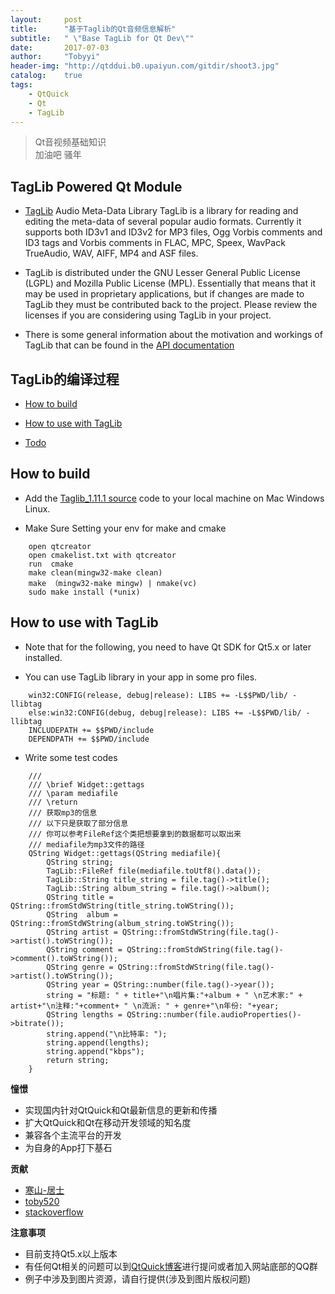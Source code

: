 ```yaml
---
layout:     post
title:      "基于Taglib的Qt音频信息解析"
subtitle:   " \"Base TagLib for Qt Dev\""
date:       2017-07-03
author:     "Tobyyi"
header-img: "http://qtddui.b0.upaiyun.com/gitdir/shoot3.jpg"
catalog:    true
tags:
    - QtQuick
    - Qt
    - TagLib
---
```


>  Qt音视频基础知识
> <br/>
>  加油吧 骚年

## TagLib Powered Qt Module

* [TagLib](http://taglib.org/) Audio Meta-Data Library TagLib is a library for reading and editing the meta-data of several popular audio formats. Currently it supports both ID3v1 and ID3v2 for MP3 files, Ogg Vorbis comments and ID3 tags and Vorbis comments in FLAC, MPC, Speex, WavPack TrueAudio, WAV, AIFF, MP4 and ASF files.

* TagLib is distributed under the GNU Lesser General Public License (LGPL) and Mozilla Public License (MPL). Essentially that means that it may be used in proprietary applications, but if changes are made to TagLib they must be contributed back to the project. Please review the licenses if you are considering using TagLib in your project.

* There is some general information about the motivation and workings of TagLib that can be found in the [API documentation](http://taglib.org/api/)

## TagLib的编译过程

* [How to build](#how-to-build)

* [How to use with TagLib](How-to-use-with-TagLib)

* [Todo](#todo)


## How to build

 * Add the [Taglib_1.11.1 source](http://taglib.org/releases/taglib-1.11.1.tar.gz) code to your local machine on Mac Windows Linux.

 * Make Sure Setting your env for make and cmake

```
    open qtcreator
    open cmakelist.txt with qtcreator
    run  cmake
    make clean(mingw32-make clean)
    make （mingw32-make mingw) | nmake(vc)
    sudo make install (*unix)

```

## How to use with TagLib

* Note that for the following, you need to have Qt SDK for Qt5.x or later installed.

* You can use TagLib library in your app in some pro files.

```
    win32:CONFIG(release, debug|release): LIBS += -L$$PWD/lib/ -llibtag
    else:win32:CONFIG(debug, debug|release): LIBS += -L$$PWD/lib/ -llibtag
    INCLUDEPATH += $$PWD/include
    DEPENDPATH += $$PWD/include

```


* Write some test codes

```
    ///
    /// \brief Widget::gettags
    /// \param mediafile
    /// \return
    /// 获取mp3的信息
    /// 以下只是获取了部分信息
    /// 你可以参考FileRef这个类把想要拿到的数据都可以取出来
    /// mediafile为mp3文件的路径
    QString Widget::gettags(QString mediafile){
        QString string;
        TagLib::FileRef file(mediafile.toUtf8().data());
        TagLib::String title_string = file.tag()->title();
        TagLib::String album_string = file.tag()->album();
        QString title = QString::fromStdWString(title_string.toWString());
        QString  album = QString::fromStdWString(album_string.toWString());
        QString artist = QString::fromStdWString(file.tag()->artist().toWString());
        QString comment = QString::fromStdWString(file.tag()->comment().toWString());
        QString genre = QString::fromStdWString(file.tag()->artist().toWString());
        QString year = QString::number(file.tag()->year());
        string = "标题: " + title+"\n唱片集:"+album + " \n艺术家:" + artist+"\n注释:"+comment+ " \n流派: " + genre+"\n年份: "+year;
        QString lengths = QString::number(file.audioProperties()->bitrate());
        string.append("\n比特率: ");
        string.append(lengths);
        string.append("kbps");
        return string;
    }

```

**憧憬**

* 实现国内针对QtQuick和Qt最新信息的更新和传播
* 扩大QtQuick和Qt在移动开发领域的知名度
* 兼容各个主流平台的开发
* 为自身的App打下基石


**贡献**

* [寒山-居士](https://github.com/toby20130333)
* [toby520](http://www.heilqt.com)
* [stackoverflow](https://stackoverflow.com/questions/22393287/qt-multimedia-how-to-force-read-tags-from-media-file)

**注意事项**

* 目前支持Qt5.x以上版本
* 有任何Qt相关的问题可以到[QtQuick博客](http://www.heilqt.com)进行提问或者加入网站底部的QQ群
* 例子中涉及到图片资源，请自行提供(涉及到图片版权问题)
